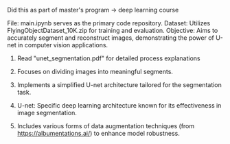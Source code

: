 Did this as part of master's program -> deep learning course 

File: main.ipynb serves as the primary code repository.
Dataset: Utilizes FlyingObjectDataset_10K.zip for training and evaluation.
Objective: Aims to accurately segment and reconstruct images, demonstrating the power of U-net in computer vision applications.

1. Read "unet_segmentation.pdf" for detailed process explanations

2. Focuses on dividing images into meaningful segments.

3. Implements a simplified U-net architecture tailored for the segmentation task.

4. U-net: Specific deep learning architecture known for its effectiveness in image segmentation.

5. Includes various forms of data augmentation techniques (from https://albumentations.ai/)  to enhance model robustness.


